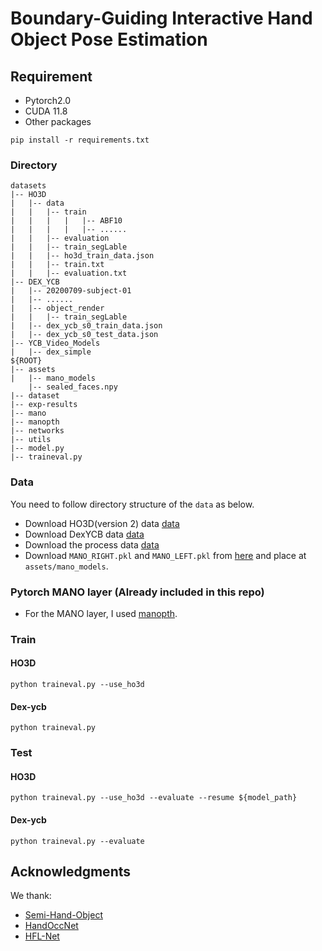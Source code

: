 # Boundary-Guiding Interactive Hand Object Pose Estimation

## Requirement
* Pytorch2.0
* CUDA 11.8
* Other packages
```
pip install -r requirements.txt
```

### Directory
```
datasets
|-- HO3D
|   |-- data
|   |   |-- train
|   |   |   |   |-- ABF10
|   |   |   |   |-- ......
|   |   |-- evaluation
|   |   |-- train_segLable
|   |   |-- ho3d_train_data.json
|   |   |-- train.txt
|   |   |-- evaluation.txt
|-- DEX_YCB
|   |-- 20200709-subject-01
|   |-- ......
|   |-- object_render
|   |   |-- train_segLable
|   |-- dex_ycb_s0_train_data.json
|   |-- dex_ycb_s0_test_data.json
|-- YCB_Video_Models
|   |-- dex_simple
${ROOT}  
|-- assets
|   |-- mano_models
    |-- sealed_faces.npy
|-- dataset
|-- exp-results
|-- mano
|-- manopth
|-- networks
|-- utils
|-- model.py
|-- traineval.py
```

### Data  
You need to follow directory structure of the `data` as below.  

* Download HO3D(version 2) data [data](https://www.tugraz.at/institute/icg/research/team-lepetit/research-projects/hand-object-3d-pose-annotation/)
* Download DexYCB data [data](https://dex-ycb.github.io/)
* Download the process data [data](https://drive.google.com/drive/folders/1QyRvGCXKX3suIIUvv6EQ1FZwG050evY0?usp=drive_link)
* Download `MANO_RIGHT.pkl` and `MANO_LEFT.pkl` from [here](https://drive.google.com/drive/folders/1QyRvGCXKX3suIIUvv6EQ1FZwG050evY0?usp=drive_link) and place at `assets/mano_models`.
  
### Pytorch MANO layer (Already included in this repo)
* For the MANO layer, I used [manopth](https://github.com/hassony2/manopth). 

### Train  
#### HO3D
```
python traineval.py --use_ho3d
```
#### Dex-ycb
```
python traineval.py
```
### Test  
#### HO3D
```
python traineval.py --use_ho3d --evaluate --resume ${model_path}
```
#### Dex-ycb
```
python traineval.py --evaluate
```  

## Acknowledgments
We thank: 
* [Semi-Hand-Object](https://github.com/stevenlsw/Semi-Hand-Object.git) 
* [HandOccNet](https://github.com/namepllet/HandOccNet.git)
* [HFL-Net](https://github.com/lzfff12/HFL-Net)


